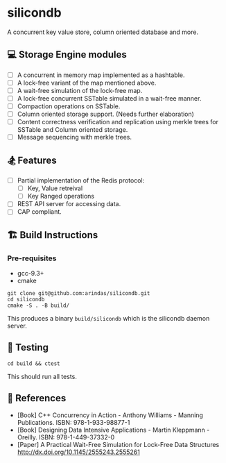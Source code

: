 # silicondb

A concurrent key value store, column oriented database and more.

## 💻 Storage Engine modules

- [ ] A concurrent in memory map implemented as a hashtable.
- [ ] A lock-free variant of the map mentioned above.
- [ ] A wait-free simulation of the lock-free map.
- [ ] A lock-free concurrent SSTable simulated in a wait-free manner.
- [ ] Compaction operations on SSTable.
- [ ] Column oriented storage support. (Needs further elaboration)
- [ ] Content correctness verification and replication using merkle trees for SSTable and Column oriented storage.
- [ ] Message sequencing with merkle trees.

## 🏂 Features
- [ ] Partial implementation of the Redis protocol:
    - [ ] Key, Value retreival
    - [ ] Key Ranged operations
- [ ] REST API server for accessing data.
- [ ] CAP compliant.

## 🏗️ Build Instructions

### Pre-requisites

- gcc-9.3+
- cmake

```
git clone git@github.com:arindas/silicondb.git
cd silicondb
cmake -S . -B build/
```

This produces a binary `build/silicondb` which is the silicondb daemon server.

## 🧪 Testing

```
cd build && ctest
```

This should run all tests.

## 📖 References
- [Book] C++ Concurrency in Action - Anthony Williams - Manning Publications. ISBN: 978-1-933-98877-1
- [Book] Designing Data Intensive Applications - Martin Kleppmann - Oreilly.  ISBN: 978-1-449-37332-0
- [Paper] A Practical Wait-Free Simulation for Lock-Free Data Structures http://dx.doi.org/10.1145/2555243.2555261